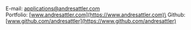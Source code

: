E-mail: [applications@andresattler.com](applications@andresattler.com)\
Portfolio: [www.andresattler.com](https://www.andresattler.com)\
Github: [www.github.com/andresattler](https://www.github.com/andresattler)
